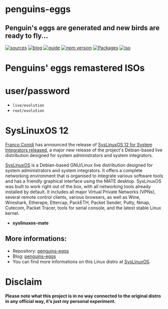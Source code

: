 penguins-eggs
=============

## Penguin&#39;s eggs are generated and new birds are ready to fly...
[![sources](https://img.shields.io/badge/github-sources-cyan)](https://github.com/pieroproietti/penguins-eggs)
[![blog](https://img.shields.io/badge/blog-penguin's%20eggs-cyan)](https://penguins-eggs.net)
[![guide](https://img.shields.io/badge/guide-penguin's%20eggs-cyan)](https://penguins-eggs.net/docs/Tutorial/eggs-users-guide)
[![npm version](https://img.shields.io/npm/v/penguins-eggs.svg)](https://npmjs.org/package/penguins-eggs)
[![Packages](https://img.shields.io/badge/packages-binary-blue)](https://sourceforge.net/projects/penguins-eggs/files/Packages)
[![iso](https://img.shields.io/badge/iso-images-cyan)](https://sourceforge.net/projects/penguins-eggs/files/ISOS)



# Penguins' eggs remastered ISOs

# user/password
* ```live/evolution```
* ```root/evolution```

# SysLinuxOS 12

[Franco Conidi](https://francoconidi.it/) has announced the release of [SysLinuxOS 12 for System Integrators released](https://syslinuxos.com/syslinuxos-12-for-system-integrators/), a major new release of the project's Debian-based live distribution designed for system administrators and system integrators.

[SysLinuxOS](https://syslinuxos.com/) is a Debian-based GNU/Linux live distribution designed for system administrators and system integrators. It offers a complete networking environment that is organised to integrate various software tools and has a friendly graphical interface using the MATE desktop. SysLinuxOS was built to work right out of the box, with all networking tools already installed by default. It includes all major Virtual Private Networks (VPNs), several remote control clients, various browsers, as well as Wine, Wireshark, Etherape, Ettercap, PackETH, Packet Sender, Putty, Nmap, Cutecom, Packet Tracer, tools for serial console, and the latest stable Linux kernel.


* **syslinuxos-mate**

## More informations:

* Repository: [penguins-eggs](https://github.com/pieroproietti/penguins-eggs)
* Blog: [penguins-eggs](https://penguins-eggs.net)
* You can find more informations on this Linux distro at [SysLinuxOS](https://syslinuxos.com/).

# Disclaim
__Please note what this project is in no way connected to the original distro in any official way, it’s just my personal experiment.__

